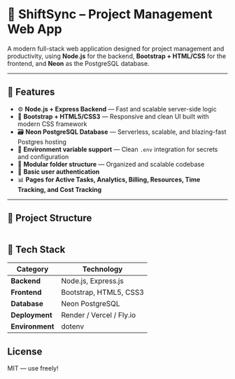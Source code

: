 # 💼 ShiftSync – Project Management Web App

A modern full-stack web application designed for project management and productivity, using **Node.js** for the backend, **Bootstrap + HTML/CSS** for the frontend, and **Neon** as the PostgreSQL database.

---

## 🌟 Features

- ⚙️ **Node.js + Express Backend** — Fast and scalable server-side logic
- 🎨 **Bootstrap + HTML5/CSS3** — Responsive and clean UI built with modern CSS framework
- 🗃️ **Neon PostgreSQL Database** — Serverless, scalable, and blazing-fast Postgres hosting
- 🔐 **Environment variable support** — Clean `.env` integration for secrets and configuration
- 🧱 **Modular folder structure** — Organized and scalable codebase
- 📝 **Basic user authentication**
- 📊 **Pages for Active Tasks, Analytics, Billing, Resources, Time Tracking, and Cost Tracking**

---

## 📁 Project Structure

```plaintext
```

## 🧪 Tech Stack

| Category         | Technology              |
|------------------|-------------------------|
| **Backend**      | Node.js, Express.js     |
| **Frontend**     | Bootstrap, HTML5, CSS3  |
| **Database**     | Neon PostgreSQL         |
| **Deployment**   | Render / Vercel / Fly.io|
| **Environment**  | dotenv                  |

## License

MIT — use freely!
